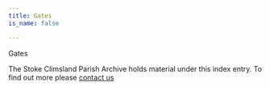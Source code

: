 ```yaml
---
title: Gates
is_name: false

---
```


Gates


The Stoke Climsland Parish Archive holds material under this index entry. To find out more please [contact us](/contact/)
